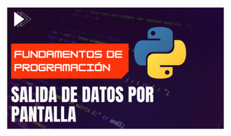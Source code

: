 [![Image Alt](https://github.com/ElProfeRodo/ElProfeRodo/blob/b29007dab9785c915197fb78cee6bd73eb5a132f/Salida-datos-por-pantalla.png)](https://youtube.com/watch?v=rXLBxdi_JVA)
